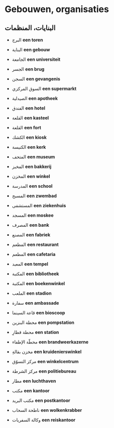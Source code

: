 <!-- header -->
<!-- endHeader -->

# Gebouwen, organisaties

## البنايات، المنظمات

- البرج
**een toren**

- البناية
**een gebouw**

- الجامعة
**een universiteit**

- الجسر
**een brug**

- السجن
**een gevangenis**

- السوق المركزي
**een supermarkt**

- الصيدلية
**een apotheek**

- الفندق
**een hotel**

- القلعة
**een kasteel**

- القلعة
**een fort**

- الكشك
**een kiosk**

- الكنيسة
**een kerk**

- المتحف
**een museum**

- المخبز
**een bakkerij**

- المخزن
**een winkel**

- المدرسة
**een school**

- المسبح
**een zwembad**

- المستشفى
**een ziekenhuis**

- المسجد
**een moskee**

- المصرف
**een bank**

- المصنع
**een fabriek**

- المطعم
**een restaurant**

- المطعم
**een cafetaria**

- المعبد
**een tempel**

- المكتبة
**een bibliotheek**

- المكتبة
**een boekenwinkel**

- الملعب
**een stadion**

- سفارة
**een ambassade**

- قاعة السينما
**een bioscoop**

- محطة البنزين
**een pompstation**

- محطة قطارِ
**een station**

- محطّة الإطفاء
**een brandweerkazerne**

- مخزن بقالةِ
**een kruidenierswinkel**

- مركز التسوّق
**een winkelcentrum**

- مركز الشرطة
**een politiebureau**

- مطار
**een luchthaven**

- مكتب
**een kantoor**

- مكتب البريد
**een postkantoor**

- ناطحة السحاب
**een wolkenkrabber**

- وكالة السفريات
**een reiskantoor**


